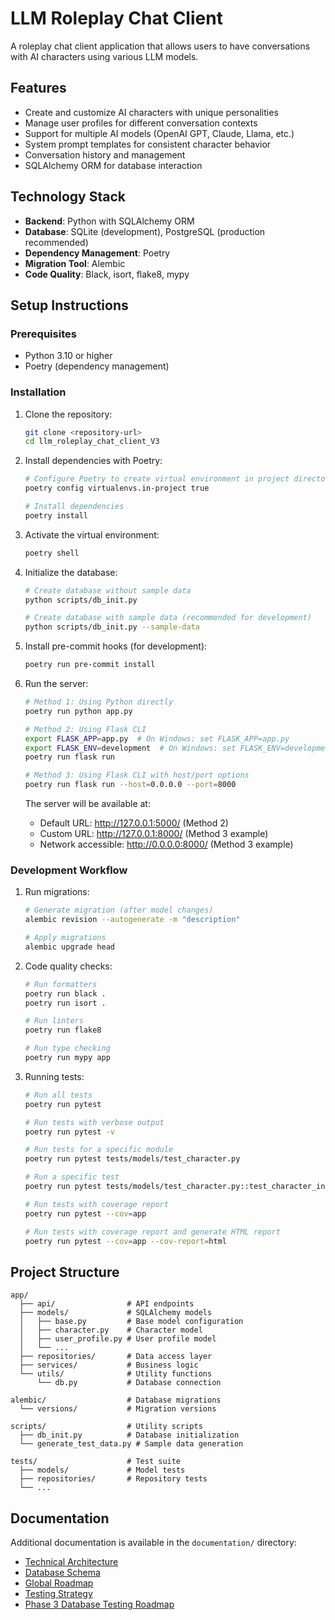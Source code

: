 # LLM Roleplay Chat Client

A roleplay chat client application that allows users to have conversations with AI characters using various LLM models.

## Features

- Create and customize AI characters with unique personalities
- Manage user profiles for different conversation contexts
- Support for multiple AI models (OpenAI GPT, Claude, Llama, etc.)
- System prompt templates for consistent character behavior
- Conversation history and management
- SQLAlchemy ORM for database interaction

## Technology Stack

- **Backend**: Python with SQLAlchemy ORM
- **Database**: SQLite (development), PostgreSQL (production recommended)
- **Dependency Management**: Poetry
- **Migration Tool**: Alembic
- **Code Quality**: Black, isort, flake8, mypy

## Setup Instructions

### Prerequisites

- Python 3.10 or higher
- Poetry (dependency management)

### Installation

1. Clone the repository:
   ```bash
   git clone <repository-url>
   cd llm_roleplay_chat_client_V3
   ```

2. Install dependencies with Poetry:
   ```bash
   # Configure Poetry to create virtual environment in project directory
   poetry config virtualenvs.in-project true

   # Install dependencies
   poetry install
   ```

3. Activate the virtual environment:
   ```bash
   poetry shell
   ```

4. Initialize the database:
   ```bash
   # Create database without sample data
   python scripts/db_init.py

   # Create database with sample data (recommended for development)
   python scripts/db_init.py --sample-data
   ```

5. Install pre-commit hooks (for development):
   ```bash
   poetry run pre-commit install
   ```

6. Run the server:
   ```bash
   # Method 1: Using Python directly
   poetry run python app.py

   # Method 2: Using Flask CLI
   export FLASK_APP=app.py  # On Windows: set FLASK_APP=app.py
   export FLASK_ENV=development  # On Windows: set FLASK_ENV=development
   poetry run flask run

   # Method 3: Using Flask CLI with host/port options
   poetry run flask run --host=0.0.0.0 --port=8000
   ```

   The server will be available at:
   - Default URL: http://127.0.0.1:5000/ (Method 2)
   - Custom URL: http://127.0.0.1:8000/ (Method 3 example)
   - Network accessible: http://0.0.0.0:8000/ (Method 3 example)

### Development Workflow

1. Run migrations:
   ```bash
   # Generate migration (after model changes)
   alembic revision --autogenerate -m "description"

   # Apply migrations
   alembic upgrade head
   ```

2. Code quality checks:
   ```bash
   # Run formatters
   poetry run black .
   poetry run isort .

   # Run linters
   poetry run flake8

   # Run type checking
   poetry run mypy app
   ```

3. Running tests:
   ```bash
   # Run all tests
   poetry run pytest

   # Run tests with verbose output
   poetry run pytest -v

   # Run tests for a specific module
   poetry run pytest tests/models/test_character.py

   # Run a specific test
   poetry run pytest tests/models/test_character.py::test_character_initialization

   # Run tests with coverage report
   poetry run pytest --cov=app

   # Run tests with coverage report and generate HTML report
   poetry run pytest --cov=app --cov-report=html
   ```

## Project Structure

```
app/
  ├── api/                # API endpoints
  ├── models/             # SQLAlchemy models
  │   ├── base.py         # Base model configuration
  │   ├── character.py    # Character model
  │   ├── user_profile.py # User profile model
  │   └── ...
  ├── repositories/       # Data access layer
  ├── services/           # Business logic
  └── utils/              # Utility functions
      └── db.py           # Database connection

alembic/                  # Database migrations
  └── versions/           # Migration versions

scripts/                  # Utility scripts
  ├── db_init.py          # Database initialization
  └── generate_test_data.py # Sample data generation

tests/                    # Test suite
  ├── models/             # Model tests
  ├── repositories/       # Repository tests
  └── ...
```

## Documentation

Additional documentation is available in the `documentation/` directory:

- [Technical Architecture](documentation/technical_architecture.md)
- [Database Schema](documentation/database_schema.sql)
- [Global Roadmap](documentation/global_roadmap.md)
- [Testing Strategy](documentation/testing_strategy.md)
- [Phase 3 Database Testing Roadmap](documentation/phase3_part2_database_testing_roadmap.md)
